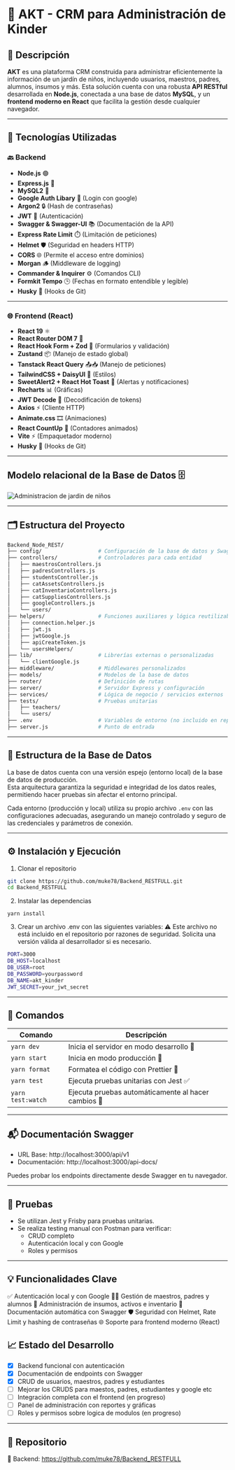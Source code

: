 # 🏫 AKT - CRM para Administración de Kinder

## 📘 Descripción

**AKT** es una plataforma CRM construida para administrar eficientemente la información de un jardín de niños, incluyendo usuarios, maestros, padres, alumnos, insumos y más. Esta solución cuenta con una robusta **API RESTful** desarrollada en **Node.js**, conectada a una base de datos **MySQL**, y un **frontend moderno en React** que facilita la gestión desde cualquier navegador.

---

## 🔧 Tecnologías Utilizadas

### 🔙 Backend

- **Node.js** 🟢
- **Express.js** 🔵
- **MySQL2** 🐬
- **Google Auth Libary** 🔡 (Login con google)
- **Argon2** 🔒 (Hash de contraseñas)
- **JWT** 🔑 (Autenticación)
- **Swagger & Swagger-UI** 📚 (Documentación de la API)
- **Express Rate Limit** ⏱️ (Limitación de peticiones)
- **Helmet** 🛡️ (Seguridad en headers HTTP)
- **CORS** 🌐 (Permite el acceso entre dominios)
- **Morgan** 🪵 (Middleware de logging)
- **Commander & Inquirer** ⚙️ (Comandos CLI)
- **Formkit Tempo** 🕒 (Fechas en formato entendible y legible)
- **Husky** 🐶 (Hooks de Git)

---

### 🌐 Frontend (React)

- **React 19** ⚛️
- **React Router DOM 7** 🧭
- **React Hook Form + Zod** 🧾 (Formularios y validación)
- **Zustand** 📦 (Manejo de estado global)
- **Tanstack React Query** 📤📥 (Manejo de peticiones)
- **TailwindCSS + DaisyUI** 🎨 (Estilos)
- **SweetAlert2 + React Hot Toast** 🔔 (Alertas y notificaciones)
- **Recharts** 📊 (Gráficas)
- **JWT Decode** 🪪 (Decodificación de tokens)
- **Axios** ⚡ (Cliente HTTP)
- **Animate.css** 🎞️ (Animaciones)
- **React CountUp** 🔢 (Contadores animados)
- **Vite** ⚡ (Empaquetador moderno)
- **Husky** 🐶 (Hooks de Git)

---

## Modelo relacional de la Base de Datos 🗄️

![Administracion de jardin de niños](/assets/Administracion%20de%20jardin%20de%20niños.png)

---

## 🗂️ Estructura del Proyecto

```bash
Backend_Node_REST/
├── config/                  # Configuración de la base de datos y Swagger
├── controllers/             # Controladores para cada entidad
│   ├── maestrosControllers.js
│   ├── padresControllers.js
│   ├── studentsController.js
│   ├── catAssetsControllers.js
│   ├── catInventarioControllers.js
│   ├── catSuppliesControllers.js
│   ├── googleControllers.js
│   └── users/
├── helpers/                 # Funciones auxiliares y lógica reutilizable
│   ├── connection.helper.js
│   ├── jwt.js
│   ├── jwtGoogle.js
│   ├── apiCreateToken.js
│   └── usersHelpers/
├── lib/                     # Librerías externas o personalizadas
│   └── clientGoogle.js
├── middleware/              # Middlewares personalizados
├── models/                  # Modelos de la base de datos
├── router/                  # Definición de rutas
├── server/                  # Servidor Express y configuración
├── services/                # Lógica de negocio / servicios externos
├── tests/                   # Pruebas unitarias
│   ├── teachers/
│   └── users/
├── .env                     # Variables de entorno (no incluido en repo)
├── server.js                # Punto de entrada
```

---

## 🧱 Estructura de la Base de Datos

La base de datos cuenta con una versión espejo (entorno local) de la base de datos de producción.  
Esta arquitectura garantiza la seguridad e integridad de los datos reales, permitiendo hacer pruebas sin afectar el entorno principal.

Cada entorno (producción y local) utiliza su propio archivo `.env` con las configuraciones adecuadas, asegurando un manejo controlado y seguro de las credenciales y parámetros de conexión.

---

## ⚙️ Instalación y Ejecución

1. Clonar el repositorio

```bash
git clone https://github.com/muke78/Backend_RESTFULL.git
cd Backend_RESTFULL
```

2. Instalar las dependencias

```
yarn install
```

3. Crear un archivo .env con las siguientes variables:
   ⚠️ Este archivo no está incluido en el repositorio por razones de seguridad.
   Solicita una versión válida al desarrollador si es necesario.

```bash
PORT=3000
DB_HOST=localhost
DB_USER=root
DB_PASSWORD=yourpassword
DB_NAME=akt_kinder
JWT_SECRET=your_jwt_secret
```

---

## 🚀 Comandos

| Comando           | Descripción                                         |
| ----------------- | --------------------------------------------------- |
| `yarn dev`        | Inicia el servidor en modo desarrollo 🔄            |
| `yarn start`      | Inicia en modo producción 🚀                        |
| `yarn format`     | Formatea el código con Prettier 💅                  |
| `yarn test`       | Ejecuta pruebas unitarias con Jest ✅               |
| `yarn test:watch` | Ejecuta pruebas automáticamente al hacer cambios 👀 |

---

## 📬 Documentación Swagger

- URL Base: http://localhost:3000/api/v1
- Documentación: http://localhost:3000/api-docs/

Puedes probar los endpoints directamente desde Swagger en tu navegador.

---

## 🧪 Pruebas

- Se utilizan Jest y Frisby para pruebas unitarias.
- Se realiza testing manual con Postman para verificar:
  - CRUD completo
  - Autenticación local y con Google
  - Roles y permisos

---

## 💡 Funcionalidades Clave

✅ Autenticación local y con Google
👨‍🏫 Gestión de maestros, padres y alumnos
🏫 Administración de insumos, activos e inventario
🧠 Documentación automática con Swagger
🛡️ Seguridad con Helmet, Rate Limit y hashing de contraseñas
🌐 Soporte para frontend moderno (React)

## 📈 Estado del Desarrollo

- [x] Backend funcional con autenticación
- [x] Documentación de endpoints con Swagger
- [x] CRUD de usuarios, maestros, padres y estudiantes
- [ ] Mejorar los CRUDS para maestos, padres, estudiantes y google etc
- [ ] Integración completa con el frontend (en progreso)
- [ ] Panel de administración con reportes y gráficas
- [ ] Roles y permisos sobre logica de modulos (en progreso)

---

## 📁 Repositorio

🔗 Backend: https://github.com/muke78/Backend_RESTFULL
